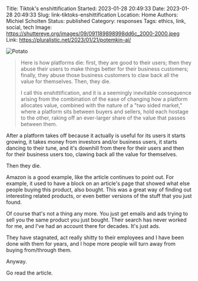 Title: Tiktok's enshittification
Started: 2023-01-28 20:49:33
Date: 2023-01-28 20:49:33
Slug: link-tiktoks-enshittification
Location: Home
Authors: Michiel Scholten
Status: published
Category: responses
Tags: ethics, link, social, tech
Image: https://shuttereye.org/images/09/091189898998dd6c_2000-2000.jpeg
Link: https://pluralistic.net/2023/01/21/potemkin-ai/

![Potato](https://shuttereye.org/images/09/091189898998dd6c_2000-2000.jpeg)

> Here is how platforms die: first, they are good to their users; then they abuse their users to make things better for their business customers; finally, they abuse those business customers to claw back all the value for themselves. Then, they die.
>
> I call this enshittification, and it is a seemingly inevitable consequence arising from the combination of the ease of changing how a platform allocates value, combined with the nature of a "two sided market," where a platform sits between buyers and sellers, hold each hostage to the other, raking off an ever-larger share of the value that passes between them.

After a platform takes off because it actually is useful for its users it starts growing, it takes money from investors and/or business users, it starts dancing to their tune, and it's downhill from there for their users and then for their business users too, clawing back all the value for themselves.

Then they die.

Amazon is a good example, like the article continues to point out. For example, it used to have a block on an article's page that showed what else people buying this product, also bought. This was a great way of finding out interesting related products, or even better versions of the stuff that you just found.

Of course that's not a thing any more. You just get emails and ads trying to sell you the same product you just bought. Their search has never worked for me, and I've had an account there for decades. It's just ads.

They have stagnated, act really shitty to their employees and I have been done with them for years, and I hope more people will turn away from buying from/through them.

Anyway.

Go read the article.
